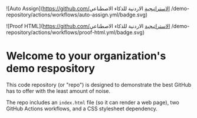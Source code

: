 ![Auto Assign](https://github.com/الاستراتيجية الاردنية للذكاء الاصطناعي /demo-repository/actions/workflows/auto-assign.yml/badge.svg)

![Proof HTML](https://github.com/الاستراتيجية الاردنية للذكاء الاصطناعي /demo-repository/actions/workflows/proof-html.yml/badge.svg)

# Welcome to your organization's demo respository
This code repository (or "repo") is designed to demonstrate the best GitHub has to offer with the least amount of noise.

The repo includes an `index.html` file (so it can render a web page), two GitHub Actions workflows, and a CSS stylesheet dependency.
